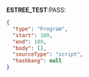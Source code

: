 __ESTREE_TEST__:PASS:
```json
{
  "type": "Program",
  "start": 109,
  "end": 109,
  "body": [],
  "sourceType": "script",
  "hashbang": null
}
```
